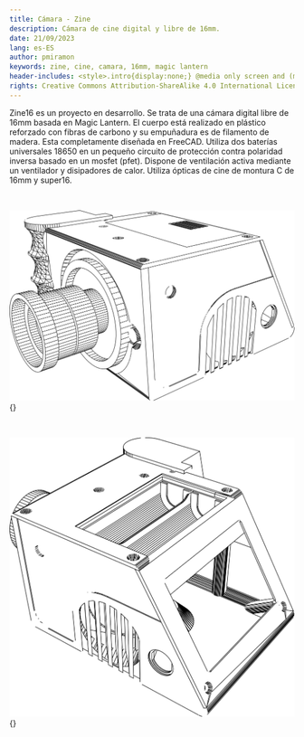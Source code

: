```yaml
---
title: Cámara - Zine
description: Cámara de cine digital y libre de 16mm.
date: 21/09/2023
lang: es-ES
author: pmiramon
keywords: zine, cine, camara, 16mm, magic lantern
header-includes: <style>.intro{display:none;} @media only screen and (min-width:665px) {a.seleccion.camara::before{content:"➞ "; font-weight:bolder;}}</style>
rights: Creative Commons Attribution-ShareAlike 4.0 International License
---
```


<div class="presentacion">

Zine16 es un proyecto en desarrollo. Se trata de una cámara digital libre de 16mm basada en Magic Lantern. El cuerpo está realizado en plástico reforzado con fibras de carbono y su empuñadura es de filamento de madera. Esta completamente diseñada en FreeCAD. Utiliza dos baterías universales 18650 en un pequeño circuito de protección contra polaridad inversa basado en un mosfet (pfet). Dispone de ventilación activa mediante un ventilador y disipadores de calor. Utiliza ópticas de cine de montura C de 16mm y super16.

<br>

![](img/camara1.svg){}

<br>

![](img/camara2.svg){}

<br>

</div>

